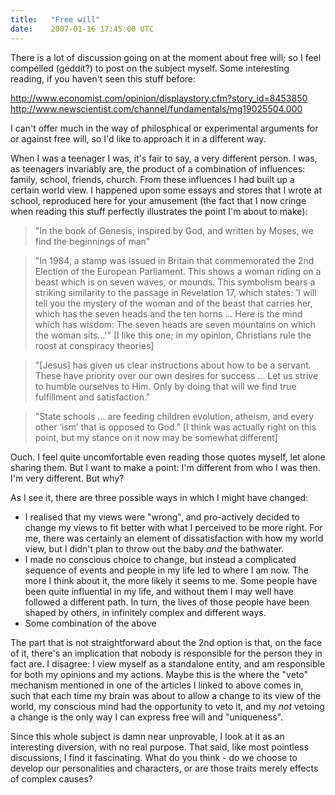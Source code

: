 ```yaml
---
title:   "Free will"
date:    2007-01-16 17:45:00 UTC
---
```


There is a lot of discussion going on at the moment about free will; so I feel compelled (geddit?) to post on the subject myself. Some interesting reading, if you haven't seen this stuff before:

<a href="http://www.economist.com/opinion/displaystory.cfm?story_id=8453850">http://www.economist.com/opinion/displaystory.cfm?story_id=8453850</a>
<a href="http://www.newscientist.com/channel/fundamentals/mg19025504.000">http://www.newscientist.com/channel/fundamentals/mg19025504.000</a>

I can't offer much in the way of philosphical or experimental arguments for or against free will, so I'd like to approach it in a different way.

When I was a teenager I was, it's fair to say, a very different person. I was, as teenagers invariably are, the product of a combination of influences: family, school, friends, church. From these influences I had built up a certain world view. I happened upon some essays and stores that I wrote at school, reproduced here for your amusement (the fact that I now cringe when reading this stuff perfectly illustrates the point I'm about to make):
<blockquote>"In the book of Genesis, inspired by God, and written by Moses, we find the beginnings of man"</blockquote><blockquote>"In 1984, a stamp was issued in Britain that commemorated the 2nd Election of the European Parliament. This shows a woman riding on a beast which is on seven waves, or mounds. This symbolism bears a striking similarity to the passage in Revelation 17, which states: 'I will tell you the mystery of the woman and of the beast that carries her, which has the seven heads and the ten horns ... Here is the mind which has wisdom: The seven heads are seven mountains on which the woman sits...'" [I like this one; in my opinion, Christians rule the roost at conspiracy theories]</blockquote><blockquote>"[Jesus] has given us clear instructions about how to be a servant. These have priority over our own desires for success ... Let us strive to humble ourselves to Him. Only by doing that will we find true fulfillment and satisfaction."</blockquote><blockquote>"State schools ...  are feeding children evolution, atheism, and every other ‘ism’ that is opposed to God." [I think was actually right on this point, but my stance on it now may be somewhat different]</blockquote>Ouch. I feel quite uncomfortable even reading those quotes myself, let alone sharing them. But I want to make a point: I'm different from who I was then. I'm very different. But why?

As I see it, there are three possible ways in which I might have changed:
<ul><li>I realised that my views were "wrong", and pro-actively decided to change my views to fit better with what I perceived to be more right. For me, there was certainly an element of dissatisfaction with how my world view, but I didn't plan to throw out the baby <span style="font-style: italic;">and</span> the bathwater.
</li><li>I made no conscious choice to change, but instead a complicated sequence of events and people in my life led to where I am now. The more I think about it, the more likely it seems to me. Some people have been quite influential in my life, and without them I may well have followed a different path. In turn, the lives of those people have been shaped by others, in infinitely complex and different ways.</li><li>Some combination of the above
</li></ul>The part that is not straightforward about the 2nd option is that, on the face of it, there's an implication that nobody is responsible for the person they in fact are. I disagree: I view myself as a standalone entity, and am responsible for both my opinions and my actions. Maybe this is the where the "veto" mechanism mentioned in one of the articles I linked to above comes in, such that each time my brain was about to allow a change to its view of the world, my conscious mind had the opportunity to veto it, and my <span style="font-style: italic;">not</span> vetoing a change is the only way I can express free will and "uniqueness".

Since this whole subject is damn near unprovable, I look at it as an interesting diversion, with no real purpose. That said, like most pointless discussions, I find it fascinating. What do you think - do we choose to develop our personalities and characters, or are those traits merely effects of complex causes?
